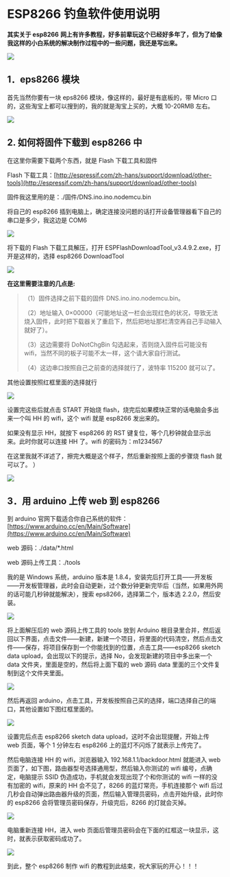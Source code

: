 # ESP8266 钓鱼软件使用说明

**其实关于 esp8266** **网上有许多教程，好多前辈玩这个已经好多年了，但为了给像我这样的小白系统的解决制作过程中的一些问题，我还是写出来。**

![](https://www.radebit.com/wp-content/uploads/2017/10/2017100120172854-300x121.jpg)

## **1．eps8266 模块**

首先当然你要有一块 eps8266 模块，像这样的，最好是有底板的，带 Micro 口的，这些淘宝上都可以搜到的，我的就是淘宝上买的，大概 10-20RMB 左右。

![](https://www.radebit.com/wp-content/uploads/2017/10/2017100120355835-225x300.jpg)

## **2\. 如何将固件下载到 esp8266 中**

在这里你需要下载两个东西，就是 Flash 下载工具和固件

Flash 下载工具：[http://espressif.com/zh-hans/support/download/other-tools](http://espressif.com/zh-hans/support/download/other-tools)

固件我这里用的是：./固件/DNS.ino.ino.nodemcu.bin

将自己的 esp8266 插到电脑上，确定连接没问题的话打开设备管理器看下自己的串口是多少，我这边是 COM6

![](https://www.radebit.com/wp-content/uploads/2017/10/2017100120360027-300x38.jpg)

将下载的 Flash 下载工具解压，打开 ESPFlashDownloadTool_v3.4.9.2.exe，打开是这样的，选择 esp8266 DownloadTool

![](https://www.radebit.com/wp-content/uploads/2017/10/2017100120360341-300x248.jpg)

**在这里需要注意的几点是:**

> （1）固件选择之前下载的固件 DNS.ino.ino.nodemcu.bin。
> 
> （2）地址输入 0×00000（可能地址这一栏会出现红色的状况，导致无法烧入固件，此时把下载器关了重启下，然后把地址那栏清空再自己手动输入就好了）。
> 
> （3）这边需要将 DoNotChgBin 勾选起来，否则烧入固件后可能没有 wifi，当然不同的板子可能不太一样，这个请大家自行测试。
> 
> （4）这边串口按照自己之前查的选择就行了，波特率 115200 就可以了。

其他设置按照红框里面的选择就行

![](https://www.radebit.com/wp-content/uploads/2017/10/2017100120360593-193x300.jpg)

设置完这些后就点击 START 开始烧 flash，烧完后如果模块正常的话电脑会多出来一个叫 HH 的 wifi，这个 wifi 就是 esp8266 发出来的。

如果没有显示 HH，就按下 esp8266 的 RST 键复位，等个几秒钟就会显示出来。此时你就可以连接 HH 了。wifi 的密码为：m1234567

在这里我就不详述了，擦完大概是这个样子，然后重新按照上面的步骤烧 flash 就可以了。 ）

![](https://www.radebit.com/wp-content/uploads/2017/10/2017100120360748-300x128.jpg)

## **3．用 arduino 上传 web 到 esp8266**

到 arduino 官网下载适合你自己系统的软件：[https://www.arduino.cc/en/Main/Software](https://www.arduino.cc/en/Main/Software)

web 源码：./data/*.html

web 源码上传工具：./tools

我的是 Windows 系统，arduino 版本是 1.8.4，安装完后打开工具——开发板——开发板管理器，此时会自动更新，过个数分钟更新完毕后（当然，如果用外网的话可能几秒钟就能解决），搜索 eps8266，选择第二个，版本选 2.2.0，然后安装。

![](https://www.radebit.com/wp-content/uploads/2017/10/2017100120361096-300x169.jpg)

将上面解压后的 web 源码上传工具的 tools 放到 Arduino 根目录里合并，然后返回以下界面，点击文件——新建，新建一个项目，将里面的代码清空，然后点击文件——保存，将项目保存到一个你能找到的位置，点击工具——esp8266 sketch data upload，会出现以下的提示，选择 No，会发现新建的项目中多出来一个 data 文件夹，里面是空的，然后将上面下载的 web 源码 data 里面的三个文件复制到这个文件夹里面。

![](https://www.radebit.com/wp-content/uploads/2017/10/2017100120361338-278x300.jpg)

然后再返回 arduino，点击工具，开发板按照自己买的选择，端口选择自己的端口，其他设置如下图红框里面的。

![](https://www.radebit.com/wp-content/uploads/2017/10/2017100120361551-278x300.jpg)

设置完后点击 esp8266 sketch data upload，这时不会出现提醒，开始上传 web 页面，等个 1 分钟左右 esp8266 上的蓝灯不闪烁了就表示上传完了。

然后电脑连接 HH 的 wifi，浏览器输入 192.168.1.1/backdoor.html 就能进入 web 页面了，如下图，路由器型号选择通用型，然后输入你测试的 wifi 编号，点确定，电脑提示 SSID 伪造成功，手机就会发现出现了个和你测试的 wifi 一样的没有加密的 wifi，原来的 HH 会不见了，8266 的蓝灯常亮，手机连接那个 wifi 后过几秒会自动弹出路由器升级的页面，然后输入管理员密码，点击开始升级，此时你的 esp8266 会将管理员密码保存，升级完后，8266 的灯就会灭掉。

![](https://www.radebit.com/wp-content/uploads/2017/10/2017100120361839-300x289.jpg)

电脑重新连接 HH，进入 web 页面后管理员密码会在下面的红框这一块显示，这时，就表示获取密码成功了。

![](https://www.radebit.com/wp-content/uploads/2017/10/2017100120362180-300x186.jpg)

到此，整个 esp8266 制作 wifi 的教程到此结束，祝大家玩的开心！！！

